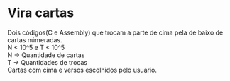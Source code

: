 # Vira cartas
Dois códigos(C e Assembly) que trocam a parte de cima pela de baixo de cartas númeradas.\
N < 10^5 e T < 10^5\
N -> Quantidade de cartas\
T -> Quantidades de trocas\
Cartas com cima e versos escolhidos pelo usuario.
